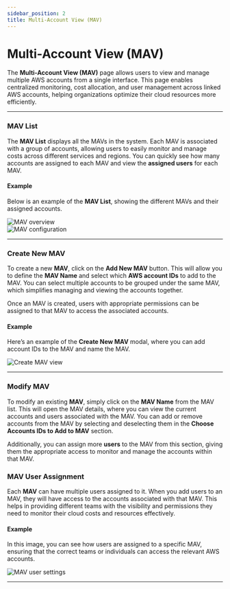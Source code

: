 ```yaml
---
sidebar_position: 2
title: Multi-Account View (MAV)
---
```


# Multi-Account View (MAV)

The **Multi-Account View (MAV)** page allows users to view and manage multiple AWS accounts from a single interface. This page enables centralized monitoring, cost allocation, and user management across linked AWS accounts, helping organizations optimize their cloud resources more efficiently.

---

### MAV List

The **MAV List** displays all the MAVs in the system. Each MAV is associated with a group of accounts, allowing users to easily monitor and manage costs across different services and regions. You can quickly see how many accounts are assigned to each MAV and view the **assigned users** for each MAV.

#### Example

Below is an example of the **MAV List**, showing the different MAVs and their assigned accounts.

<div style={{ textAlign: 'center' }}>
  <img src="/img/preferences/preferences-mav-overview.png" alt="MAV overview" />
</div>

<div style={{ textAlign: 'center' }}>
  <img src="/img/preferences/preferences-mav-config.png" alt="MAV configuration" />
</div>


---

### Create New MAV

To create a new **MAV**, click on the **Add New MAV** button. This will allow you to define the **MAV Name** and select which **AWS account IDs** to add to the MAV. You can select multiple accounts to be grouped under the same MAV, which simplifies managing and viewing the accounts together.

Once an MAV is created, users with appropriate permissions can be assigned to that MAV to access the associated accounts.

#### Example

Here’s an example of the **Create New MAV** modal, where you can add account IDs to the MAV and name the MAV.

<div style={{ textAlign: 'center' }}>
  <img src="/img/preferences/preferences-mav-create.png" alt="Create MAV view" />
</div>

---

### Modify MAV

To modify an existing **MAV**, simply click on the **MAV Name** from the MAV list. This will open the MAV details, where you can view the current accounts and users associated with the MAV. You can add or remove accounts from the MAV by selecting and deselecting them in the **Choose Accounts IDs to Add to MAV** section.

Additionally, you can assign more **users** to the MAV from this section, giving them the appropriate access to monitor and manage the accounts within that MAV.


### MAV User Assignment

Each **MAV** can have multiple users assigned to it. When you add users to an MAV, they will have access to the accounts associated with that MAV. This helps in providing different teams with the visibility and permissions they need to monitor their cloud costs and resources effectively.

#### Example

In this image, you can see how users are assigned to a specific MAV, ensuring that the correct teams or individuals can access the relevant AWS accounts.

<div style={{ textAlign: 'center' }}>
  <img src="/img/preferences/preferences-mav-user-settings.png" alt="MAV user settings" />
</div>

---
